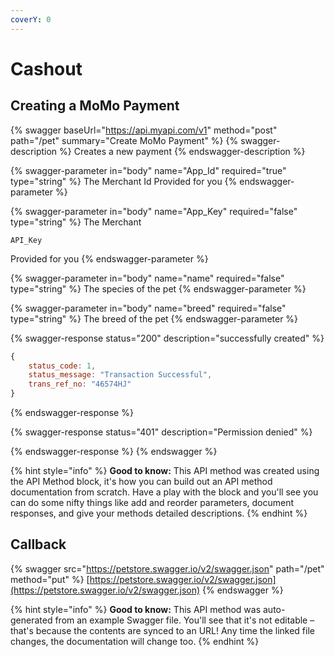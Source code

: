 ```yaml
---
coverY: 0
---
```


# Cashout

## Creating a MoMo Payment

{% swagger baseUrl="https://api.myapi.com/v1" method="post" path="/pet" summary="Create MoMo Payment" %}
{% swagger-description %}
Creates a new payment
{% endswagger-description %}

{% swagger-parameter in="body" name="App_Id" required="true" type="string" %}
The Merchant Id Provided for you
{% endswagger-parameter %}

{% swagger-parameter in="body" name="App_Key" required="false" type="string" %}
The Merchant 

`API_Key`

 Provided for you
{% endswagger-parameter %}

{% swagger-parameter in="body" name="name" required="false" type="string" %}
The species of the pet
{% endswagger-parameter %}

{% swagger-parameter in="body" name="breed" required="false" type="string" %}
The breed of the pet
{% endswagger-parameter %}

{% swagger-response status="200" description="successfully created" %}
```javascript
{
    status_code: 1,
    status_message: "Transaction Successful",
    trans_ref_no: "46574HJ"
}
```
{% endswagger-response %}

{% swagger-response status="401" description="Permission denied" %}

{% endswagger-response %}
{% endswagger %}

{% hint style="info" %}
**Good to know:** This API method was created using the API Method block, it's how you can build out an API method documentation from scratch. Have a play with the block and you'll see you can do some nifty things like add and reorder parameters, document responses, and give your methods detailed descriptions.
{% endhint %}

## Callback

{% swagger src="https://petstore.swagger.io/v2/swagger.json" path="/pet" method="put" %}
[https://petstore.swagger.io/v2/swagger.json](https://petstore.swagger.io/v2/swagger.json)
{% endswagger %}

{% hint style="info" %}
**Good to know:** This API method was auto-generated from an example Swagger file. You'll see that it's not editable – that's because the contents are synced to an URL! Any time the linked file changes, the documentation will change too.
{% endhint %}
